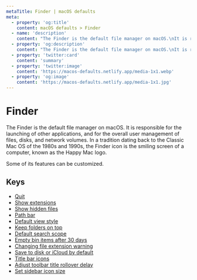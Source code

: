 ```yaml
---
metaTitle: Finder | macOS defaults
meta:
  - property: 'og:title'
    content: macOS defaults > Finder
  - name: 'description'
    content: "The Finder is the default file manager on macOS.\nIt is responsible for the launching of other applications,\nand for the overall user management of files, disks, and network volumes.\nIn a tradition dating back to the Classic Mac OS of the 1980s and 1990s,\nthe Finder icon is the smiling screen of a computer, known as the Happy Mac logo.\n\nSome of its features can be customized.\n"
  - property: 'og:description'
    content: "The Finder is the default file manager on macOS.\nIt is responsible for the launching of other applications,\nand for the overall user management of files, disks, and network volumes.\nIn a tradition dating back to the Classic Mac OS of the 1980s and 1990s,\nthe Finder icon is the smiling screen of a computer, known as the Happy Mac logo.\n\nSome of its features can be customized.\n"
  - property: 'twitter:card'
    content: 'summary'
  - property: 'twitter:image'
    content: 'https://macos-defaults.netlify.app/media-1x1.webp'
  - property: 'og:image'
    content: 'https://macos-defaults.netlify.app/media-1x1.jpg'
---
```


# Finder

The Finder is the default file manager on macOS.
It is responsible for the launching of other applications,
and for the overall user management of files, disks, and network volumes.
In a tradition dating back to the Classic Mac OS of the 1980s and 1990s,
the Finder icon is the smiling screen of a computer, known as the Happy Mac logo.

Some of its features can be customized.

## Keys

- [Quit](./quitmenuitem.md)
- [Show extensions](./appleshowallextensions.md)
- [Show hidden files](./appleshowallfiles.md)
- [Path bar](./showpathbar.md)
- [Default view style](./fxpreferredviewstyle.md)
- [Keep folders on top](./_fxsortfoldersfirst.md)
- [Default search scope](./fxdefaultsearchscope.md)
- [Empty bin items after 30 days](./fxremoveoldtrashitems.md)
- [Changing file extension warning](./fxenableextensionchangewarning.md)
- [Save to disk or iCloud by default](./nsdocumentsavenewdocumentstocloud.md)
- [Title bar icons](./showwindowtitlebaricons.md)
- [Adjust toolbar title rollover delay](./nstoolbartitleviewrolloverdelay.md)
- [Set sidebar icon size](./nstableviewdefaultsizemode.md)

